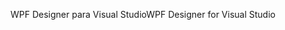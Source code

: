 <span data-ttu-id="eda57-101">WPF Designer para Visual Studio</span><span class="sxs-lookup"><span data-stu-id="eda57-101">WPF Designer for Visual Studio</span></span>